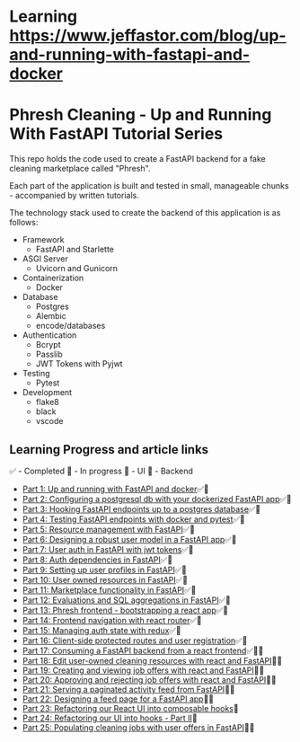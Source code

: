 # Learning https://www.jeffastor.com/blog/up-and-running-with-fastapi-and-docker
# Phresh Cleaning - Up and Running With FastAPI Tutorial Series

This repo holds the code used to create a FastAPI backend for a fake cleaning marketplace called "Phresh".

Each part of the application is built and tested in small, manageable chunks - accompanied by written tutorials.

The technology stack used to create the backend of this application is as follows:

- Framework
    - FastAPI and Starlette
- ASGI Server
    - Uvicorn and Gunicorn
- Containerization
    - Docker
- Database
    - Postgres
    - Alembic
    - encode/databases
- Authentication
    - Bcrypt
    - Passlib
    - JWT Tokens with Pyjwt
- Testing
    - Pytest
- Development
    - flake8
    - black
    - vscode


## Learning Progress and article links

✅ - Completed
🛄 - In progress
📱 - UI
🚂 - Backend

- [Part 1: Up and running with FastAPI and docker](https://www.jeffastor.com/blog/up-and-running-with-fastapi-and-docker)✅🚂
- [Part 2: Configuring a postgresql db with your dockerized FastAPI app](https://www.jeffastor.com/blog/pairing-a-postgresql-db-with-your-dockerized-fastapi-app)✅🚂
- [Part 3: Hooking FastAPI endpoints up to a postgres database](https://www.jeffastor.com/blog/hooking-fastapi-endpoints-up-to-a-postgres-database)✅🚂
- [Part 4: Testing FastAPI endpoints with docker and pytest](https://www.jeffastor.com/blog/testing-fastapi-endpoints-with-docker-and-pytest)✅🚂
- [Part 5: Resource management with FastAPI](https://www.jeffastor.com/blog/resource-management-with-fastapi)✅🚂
- [Part 6: Designing a robust user model in a FastAPI app](https://www.jeffastor.com/blog/designing-a-robust-user-model-in-a-fastapi-app)✅🚂
- [Part 7: User auth in FastAPI with jwt tokens](https://www.jeffastor.com/blog/authenticating-users-in-fastapi-with-jwt-tokens)✅🚂
- [Part 8: Auth dependencies in FastAPI](https://www.jeffastor.com/blog/authentication-dependencies-in-fastapi)✅🚂
- [Part 9: Setting up user profiles in FastAPI](https://www.jeffastor.com/blog/setting-up-user-profiles-in-fastapi)✅🚂
- [Part 10: User owned resources in FastAPI](https://www.jeffastor.com/blog/user-owned-resources-in-fastapi)✅🚂
- [Part 11: Marketplace functionality in FastAPI](https://www.jeffastor.com/blog/marketplace-functionality-in-fastapi)✅🚂
- [Part 12: Evaluations and SQL aggregations in FastAPI](https://www.jeffastor.com/blog/evaluations-and-sql-aggreations-in-fastapi)✅🚂
- [Part 13: Phresh frontend - bootstrapping a react app](https://www.jeffastor.com/blog/phresh-frontend-bootstrapping-a-react-app)✅📱
- [Part 14: Frontend navigation with react router](https://www.jeffastor.com/blog/frontend-navigation-with-react-router)✅📱
- [Part 15: Managing auth state with redux](https://www.jeffastor.com/blog/managing-auth-state-with-redux)✅📱
- [Part 16: Client-side protected routes and user registration](https://www.jeffastor.com/blog/client-side-protected-routes-and-user-registration)✅📱
- [Part 17: Consuming a FastAPI backend from a react frontend](https://www.jeffastor.com/blog/consuming-a-fastapi-backend-from-a-react-frontend)✅🚂📱
- [Part 18: Edit user-owned cleaning resources with react and FastAPI](https://www.jeffastor.com/blog/edit-user-owned-cleaning-resources-with-react-and-fastapi)🚂📱
- [Part 19: Creating and viewing job offers with react and FastAPI](https://www.jeffastor.com/blog/creating-and-viewing-job-offers-with-react-and-fastapi)🚂📱
- [Part 20: Approving and rejecting job offers with react and FastAPI](https://www.jeffastor.com/blog/approving-and-rejecting-job-offers-with-react-and-fastapi)🚂📱
- [Part 21: Serving a paginated activity feed from FastAPI](https://www.jeffastor.com/blog/serving-a-paginated-activity-feed-from-fastapi)🚂📱
- [Part 22: Designing a feed page for a FastAPI app](https://www.jeffastor.com/blog/designing-a-feed-page-for-a-fastapi-app)🚂📱
- [Part 23: Refactoring our React UI into composable hooks](https://www.jeffastor.com/blog/refactoring-our-react-ui-into-composable-hooks)📱
- [Part 24: Refactoring our UI into hooks - Part II](https://www.jeffastor.com/blog/refactoring-our-react-ui-into-composable-hooks-part-ii)📱
- [Part 25: Populating cleaning jobs with user offers in FastAPI](https://www.jeffastor.com/blog/populating-cleaning-jobs-with-user-offers-in-fastapi)🚂📱